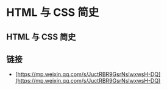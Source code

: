 # HTML 与 CSS 简史

## HTML 与 CSS 简史

## 链接

* [https://mp.weixin.qq.com/s/JuctRBR9GsrNsIwxwsH-DQ](https://mp.weixin.qq.com/s/JuctRBR9GsrNsIwxwsH-DQ)

